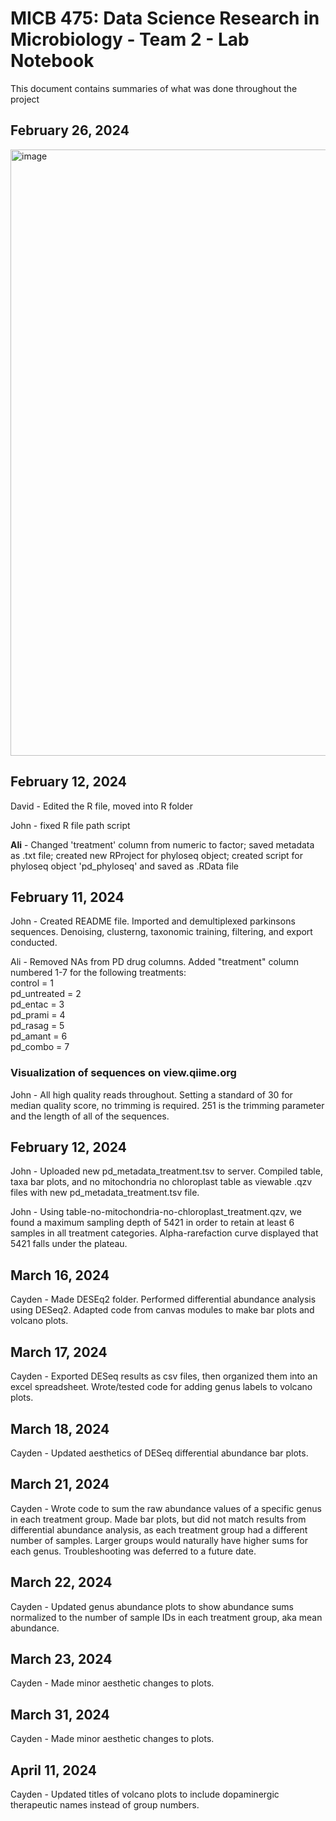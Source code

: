 # MICB 475: Data Science Research in Microbiology - Team 2 - Lab Notebook
This document contains summaries of what was done throughout the project

## February 26, 2024
<img width="970" alt="image" src="https://github.com/Xpado-star/MICB-475-Team-2/assets/158794595/585a1732-3b90-4d0a-81b5-dffb9b7bf307">


## February 12, 2024
David - Edited the R file, moved into R folder

John - fixed R file path script

**Ali** - Changed 'treatment' column from numeric to factor; saved metadata as .txt file; created new RProject for phyloseq object; created script for phyloseq object 'pd_phyloseq' and saved as .RData file  

## February 11, 2024
John - Created README file. Imported and demultiplexed parkinsons sequences. Denoising, clusterng, taxonomic training, filtering, and export conducted.

Ali - Removed NAs from PD drug columns. Added "treatment" column numbered 1-7 for the following treatments:  
control = 1   
pd_untreated = 2  
pd_entac = 3  
pd_prami = 4  
pd_rasag = 5  
pd_amant = 6  
pd_combo = 7  

### Visualization of sequences on view.qiime.org
John - All high quality reads throughout. Setting a standard of 30 for median quality score, no trimming is required. 251 is the trimming parameter and the length of all of the sequences.

## February 12, 2024
John - Uploaded new pd_metadata_treatment.tsv to server. Compiled table, taxa bar plots, and no mitochondria no chloroplast table as viewable .qzv files with new pd_metadata_treatment.tsv file.

John - Using table-no-mitochondria-no-chloroplast_treatment.qzv, we found a maximum sampling depth of 5421 in order to retain at least 6 samples in all treatment categories. Alpha-rarefaction curve displayed that 5421 falls under the plateau.

## March 16, 2024
Cayden - Made DESEq2 folder. Performed differential abundance analysis using DESeq2. Adapted code from canvas modules to make bar plots and volcano plots.


## March 17, 2024
Cayden - Exported DESeq results as csv files, then organized them into an excel spreadsheet. Wrote/tested code for adding genus labels to volcano plots.

## March 18, 2024
Cayden - Updated aesthetics of DESeq differential abundance bar plots.

## March 21, 2024
Cayden - Wrote code to sum the raw abundance values of a specific genus in each treatment group. Made bar plots, but did not match results from differential abundance analysis, as each treatment group had a different number of samples. Larger groups would naturally have higher sums for each genus. Troubleshooting was deferred to a future date.

## March 22, 2024
Cayden - Updated genus abundance plots to show abundance sums normalized to the number of sample IDs in each treatment group, aka mean abundance.

## March 23, 2024
Cayden - Made minor aesthetic changes to plots.

## March 31, 2024
Cayden - Made minor aesthetic changes to plots.

## April 11, 2024
Cayden - Updated titles of volcano plots to include dopaminergic therapeutic names instead of group numbers.

